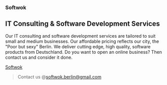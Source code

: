 ### Softwok

## IT Consulting & Software Development Services

Our IT consulting and software development services are tailored to suit small and medium businesses. Our affordable pricing reflects our city, the "Poor but sexy" Berlin. We deliver cutting edge, high quality, software products from Deutschland. Do you want to open an online business? Then contact us and consider it done.

[Softwok](https://www.softwok.com)

> Contact us @softwok.berlin@gmail.com
